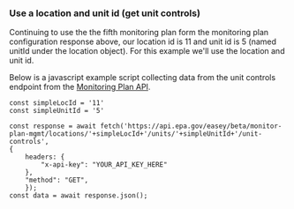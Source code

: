 ### Use a location and unit id (get unit controls)

Continuing to use the the fifth monitoring plan form the monitoring plan configuration response above, our location id is 11 and unit id is 5 (named unitId under the location object). For this example we'll use the location and unit id.

Below is a javascript example script collecting data from the unit controls endpoint from the [Monitoring Plan API](https://www.epa.gov/power-sector/cam-api-portal#/swagger/beta-monitor-plan-mgmt).

```
const simpleLocId = '11'
const simpleUnitId = '5'
```

```
const response = await fetch('https://api.epa.gov/easey/beta/monitor-plan-mgmt/locations/'+simpleLocId+'/units/'+simpleUnitId+'/unit-controls',
{
    headers: {
        "x-api-key": "YOUR_API_KEY_HERE"
    },
    "method": "GET",
    });
const data = await response.json();
```